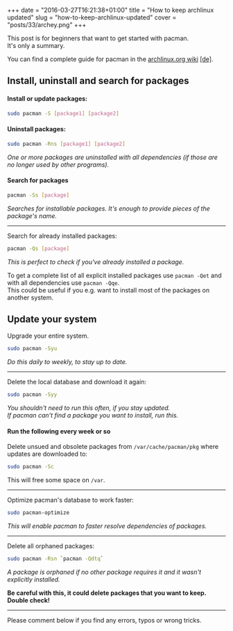 +++
date = "2016-03-27T16:21:38+01:00"
title = "How to keep archlinux updated"
slug = "how-to-keep-archlinux-updated"
cover = "posts/33/archey.png"
+++

This post is for beginners that want to get started with pacman.  
It's only a summary.

You can find a complete guide for pacman in the 
[archlinux.org wiki](https://wiki.archlinux.org/index.php/Pacman#Usage)
[[de]](https://wiki.archlinux.de/title/Pacman#Anwendung).  

<!--more-->

## Install, uninstall and search for packages


#### Install or update packages:
```bash
sudo pacman -S [package1] [package2]
```

#### Uninstall packages:
```bash
sudo pacman -Rns [package1] [package2]
```
*One or more packages are uninstalled with all dependencies (if those are no longer used by other programs).*

#### Search for packages
```bash
pacman -Ss [package]
```
*Searches for installable packages. It's enough to provide pieces of the package's name.*

---

Search for already installed packages:
```bash
pacman -Qs [package]
```
*This is perfect to check if you've already installed a package.*

To get a complete list of all explicit installed packages use `pacman -Qet` and with all dependencies use `pacman -Qqe`.  
This could be useful if you e.g. want to install most of the packages on another system.

## Update your system

Upgrade your entire system.
```bash
sudo pacman -Syu
```
*Do this daily to weekly, to stay up to date.*

---

Delete the local database and download it again:
```bash
sudo pacman -Syy
```
*You shouldn't need to run this often, if you stay updated.  
If pacman can't find a package you want to install, run this.*

#### Run the following every week or so

Delete unsued and obsolete packages from `/var/cache/pacman/pkg` where updates are downloaded to:
```bash
sudo pacman -Sc
```
This will free some space on `/var`.

---

Optimize pacman's database to work faster:
```bash
sudo pacman-optimize
```
*This will enable pacman to faster resolve dependencies of packages.*

---

Delete all orphaned packages:
```bash
sudo pacman -Rsn `pacman -Qdtq`
```
*A package is orphaned if no other package requires it and it wasn't explicitly installed.*

**Be careful with this, it could delete packages that you want to keep. Double check!**

---

Please comment below if you find any errors, typos or wrong tricks.
